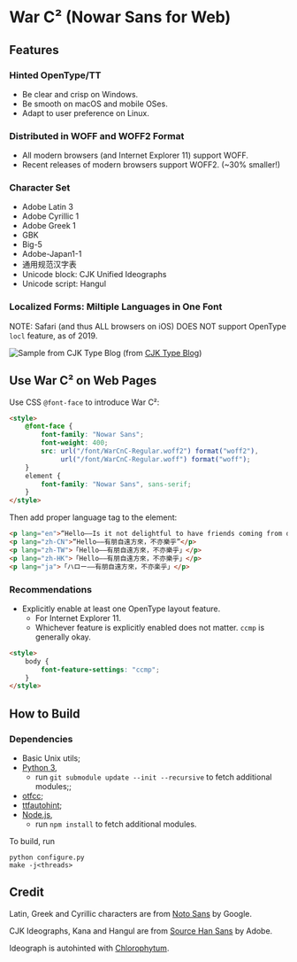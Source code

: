 # War C² (Nowar Sans for Web)

## Features

### Hinted OpenType/TT

* Be clear and crisp on Windows.
* Be smooth on macOS and mobile OSes.
* Adapt to user preference on Linux.

### Distributed in WOFF and WOFF2 Format

* All modern browsers (and Internet Explorer 11) support WOFF.
* Recent releases of modern browsers support WOFF2. (~30% smaller!)

### Character Set

* Adobe Latin 3
* Adobe Cyrillic 1
* Adobe Greek 1
* GBK
* Big-5
* Adobe-Japan1-1
* 通用规范汉字表
* Unicode block: CJK Unified Ideographs
* Unicode script: Hangul

### Localized Forms: Miltiple Languages in One Font

NOTE: Safari (and thus ALL browsers on iOS) DOES NOT support OpenType `locl` feature, as of 2019.

![Sample from CJK Type Blog](https://blogsimages.adobe.com/CCJKType/files/2018/11/shsans-66-compare.gif)
(from [CJK Type Blog](https://blogs.adobe.com/CCJKType/2018/11/shsans-v2-technical-tidbits.html))

## Use War C² on Web Pages

Use CSS `@font-face` to introduce War C²:

```html
<style>
    @font-face {
        font-family: "Nowar Sans";
        font-weight: 400;
        src: url("/font/WarCnC-Regular.woff2") format("woff2"),
             url("/font/WarCnC-Regular.woff") format("woff");
    }
    element {
        font-family: "Nowar Sans", sans-serif;
    }
</style>
```

Then add proper language tag to the element:

```html
<p lang="en">“Hello——Is it not delightful to have friends coming from distant quarters?”</p>
<p lang="zh-CN">“Hello——有朋自遠方來，不亦樂乎”</p>
<p lang="zh-TW">「Hello——有朋自遠方來，不亦樂乎」</p>
<p lang="zh-HK">「Hello——有朋自遠方來，不亦樂乎」</p>
<p lang="ja">「ハロー——有朋自遠方來，不亦楽乎」</p>
```

### Recommendations

* Explicitly enable at least one OpenType layout feature.
  - For Internet Explorer 11. 
  - Whichever feature is explicitly enabled does not matter. `ccmp` is generally okay.

```html
<style>
    body {
        font-feature-settings: "ccmp";
    }
</style>
```

## How to Build

### Dependencies

* Basic Unix utils;
* [Python 3](https://www.python.org/),
  + run `git submodule update --init --recursive` to fetch additional modules;;
* [otfcc](https://github.com/caryll/otfcc);
* [ttfautohint](https://www.freetype.org/ttfautohint/);
* [Node.js](https://nodejs.org/), 
  + run `npm install` to fetch additional modules.

To build, run

```
python configure.py
make -j<threads>
```

## Credit

Latin, Greek and Cyrillic characters are from [Noto Sans](https://github.com/googlei18n/noto-fonts) by Google.

CJK Ideographs, Kana and Hangul are from [Source Han Sans](https://github.com/adobe-fonts/source-han-sans) by Adobe.

Ideograph is autohinted with [Chlorophytum](https://github.com/chlorophytum/Chlorophytum).
